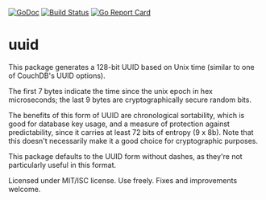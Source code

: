 [![GoDoc](https://godoc.org/github.com/wvh/uuid?status.svg)](https://godoc.org/github.com/wvh/uuid)
[![Build Status](https://travis-ci.org/wvh/uuid.svg?branch=master)](https://travis-ci.org/wvh/uuid)
[![Go Report Card](https://goreportcard.com/badge/github.com/wvh/uuid)](https://goreportcard.com/report/github.com/wvh/uuid)

# uuid

This package generates a 128-bit UUID based on Unix time (similar to one of CouchDB's UUID options).

The first 7 bytes indicate the time since the unix epoch in hex microseconds;
the last 9 bytes are cryptographically secure random bits.

The benefits of this form of UUID are chronological sortability, which is good for database key usage, and a measure of protection against predictability, since it carries at least 72 bits of entropy (9 x 8b). Note that this doesn't necessarily make it a good choice for cryptographic purposes.

This package defaults to the UUID form without dashes, as they're not particularly useful in this format.

Licensed under MIT/ISC license. Use freely. Fixes and improvements welcome.
